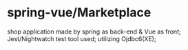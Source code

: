 # spring-vue/Marketplace
shop application made by spring as back-end &amp; Vue as front;
Jest/Nightwatch test tool used;
utilizing Ojdbc6(XE);
